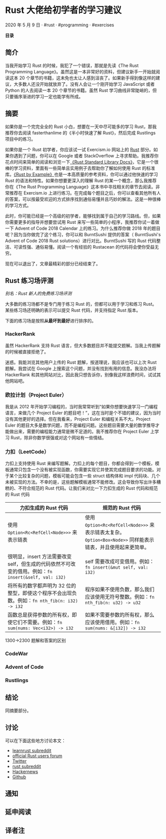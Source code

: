 
# Rust 大佬给初学者的学习建议

2020 年 5 月 9 日 · #rust · #programming · #exercises

**目录**

## 简介

当我开始学习 Rust 的时候，我犯了一个错误，那就是先读《The Rust Programming Language》。虽然这是一本非常好的资料，但建议新手一开始就阅读这本 20 个章节的书籍，这未免也太让人感到沮丧了。如果新手得到像这样的建议，大多数人还没开始就放弃了。没有人会让一个刚开始学习 JavaScript 或者 Python 的人去阅读一本 20 个章节的书籍。虽然 Rust 学习曲线非常陡峭的，但只要循序渐进的学习一定也能学有所成。


## 摘要

如果你是一个完完全全的 Rust 小白，想要在一天中尽可能多的学习 Rust，那我推荐你去阅读 fasterthanlime 的《半小时快速了解 Rust》，然后完成 Rustlings 项目中的练习。

如果你是一个 Rust 初学者，你应该试一试 Exercism.io 网站上的 [Rust](https://exercism.org/tracks/rust) 部分。如果你遇到了问题，你可以在 Google 或者 StackOverflow 上寻求帮助。我推荐你花点时间来简单的阅读和浏览一下[《Rust Standard Library Docs》](https://doc.rust-lang.org/std/)，它是一个很棒的学习资料，里面有一些简单且实用例子去帮助你了解如何使用 Rust 的标准库。[《Rust by Example》](https://doc.rust-lang.org/rust-by-example/)也是一本高质量的参考资料，你可以通过他快速的学习 Rust 的语法和特性。如果你想要更深入的理解 Rust 的某一个概念，那么我推荐你在《The Rust Programming Language》这本书中寻找相关的章节去阅读。非常推荐在 Exercism.io 上进行练习。在完成每个题目之后，你可以查看其他所有人的答案，可以按最受欢迎的方式排序找到通俗易懂并且巧妙的解法。这是一种很棒的学习方式。

此时，你可能已经是一个高级的初学者，能够找到属于自己的学习路线。但，如果你需要更多的指导并想要尝试用 Rust 来写一些简单的小程序，我推荐你试一着做一下 Advent of Code 2018 Calendar 上的练习。为什么推荐你做 2018 年的题目呢？因为当你做完了这个练习，你可以和 BurntSushi 提供的答案（ BurntSushi's Advent of Code 2018 Rust solutions）进行对比。BurntSushi 写的 Rust 代码整洁、可读性强、通俗易懂。阅读一个有经验的 Rustacean 的代码将会使你受益无穷。

现在可以退出了，文章最精彩的部分已经结束了。

## Rust 练习场评测

*别名：Rust 新人的免费练习场评测*

大多数的练习场都不是专门用于练习 Rust 的，但都可以用于学习和练习 Rust。某些练习场还明确的表示可以提交 Rust 代码，并支持指定 Rust 版本。

下面的练习场是按照**从最坏到最好**进行排序的。

### HackerRank

虽然 HackerRank 支持 Rust 语言，但大多数题目并不能提交题解。当我上传题解的时候被直接拒绝了。

<!-- ![](https://github.com/pretzelhammer/rust-blog/blob/master/assets/hackerrank-more-like-failrank.png) -->

迷惑。我能浏览其他用户上传的 Rust 题解，按道理说，我应该也可以上次 Rust 题解。我尝试在 Google 上搜索这个问题，并没有找到有用的信息。我没办法将 HackerRank 和其他网站对比，因此我只想告诉你，别像我这样浪费时间，试试其他网站吧。

### 欧拉计划（Project Euler）

我是从 2012 年开始学习编程的，当时我常常听到“如果你想要快速学习一门编程语言，来做几个 Project Euler 的题目吧！”，这在当时是个不错的建议，因为当时没有其他更好的选择。但在我看来，Project Euler 和编程关系不大。Project Euler 的题目大多是数学问题，而不是编程问题。这些题目需要大量的数学推导才能做出来，需要的编程能力通常是微不足道的。我不推荐你在 Project Euler 上学习 Rust，除非你数学很强或对这个网站有一些情结。

### 力扣（LeetCode）

力扣上支持使用 Rust 来编写题解。力扣上的每个题目，你都会得到一个模板，模板通常只包含一个没有被实现函数，你需要实现它并使其完成题目要求的功能。对于某个比较复杂的问题，模板可能会包含一些 struct 结构体和 impl 代码块、几个未被实现的方法。不幸的是，这些题解模板通常不能修改。这会导致你写出许多糟糕的、不符合规范的 Rust 代码。让我们来对比一下力扣生成的 Rust 代码和规范的 Rust 代码

| 力扣生成的 Rust 代码 | 规范的 Rust 代码 |
| ---                 | ---             |
| 使用 `Option<Rc<RefCell<Node>>>` 来表示链表 | 使用 `Option<Rc<RefCell<Node>>>` 来表示链表太复杂。`Option<Box<Node>>` 同样能表示链表，并且使用起来更简单。  |
| 很明显，insert 方法需要改变 self，但生成的代码依然不可改变的借用。例如：`fn insert(&self, val: i32)` | self 需要改成可变借用。例如：`fn insert(&mut self, val: i32)` |
| 将所有的数字都声明为 32 位的整型，即使这个程序不会出现负数。例如：`fn nth_fib(n: i32) -> i32` | 程序如果不使用负数，那么我们应该使用无符号整数。例如：`fn nth_fib(n: u32) -> u32` |
| 函数总是获得参数的所有权，即使它们不需要。例如：`fn sum(nums: Vec<i32>) -> i32` | 如果不需要参数的所有权，那么应该使用借用。例如：`fn sum(nums: &[i32]) -> i32` |

1300->2300
题解和答案的区别

### CodeWar


### Advent of Code


### Rustlings


## 结论

同摘要部分。

## 讨论

可以在下面这些地方讨论本文：
- [learnrust subreddit](https://www.reddit.com/r/learnrust/comments/ggj8tf/learning_rust_in_2020/)
- [official Rust users forum](https://users.rust-lang.org/t/blog-post-learning-rust-in-2020/42373)
- [Twitter](https://twitter.com/pretzelhammer/status/1259897499122360322)
- [rust subreddit](https://www.reddit.com/r/rust/comments/gie64f/learning_rust_in_2020/)
- [Hackernews](https://news.ycombinator.com/item?id=23160975)
- [Github](https://github.com/pretzelhammer/rust-blog/discussions)

## 通知

## 延申阅读


## 译者注